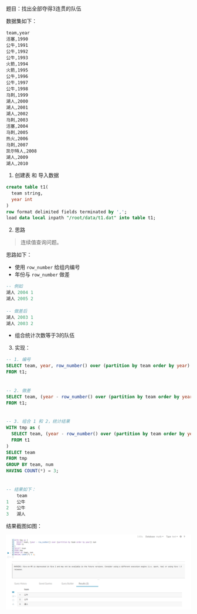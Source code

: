 题目：找出全部夺得3连贯的队伍



数据集如下：
```text
team,year
活塞,1990
公牛,1991
公牛,1992
公牛,1993
火箭,1994
火箭,1995
公牛,1996
公牛,1997
公牛,1998
马刺,1999
湖人,2000
湖人,2001
湖人,2002
马刺,2003
活塞,2004
马刺,2005
热火,2006
马刺,2007
凯尔特人,2008
湖人,2009
湖人,2010

```




1. 创建表 和 导入数据
```sql
create table t1(
  team string,
  year int
)
row format delimited fields terminated by ',';
load data local inpath "/root/data/t1.dat" into table t1;
```



2. 思路

> 连续值查询问题。

思路如下：

- 使用 `row_number` 给组内编号
- 年份与 `row_number` 做差

```sql
-- 例如
湖人 2004 1
湖人 2005 2

-- 做差后
湖人 2003 1
湖人 2003 2


```
- 组合统计次数等于3的队伍



3. 实现：

```sql
-- 1. 编号
SELECT team, year, row_number() over (partition by team order by year) rownum
FROM t1;


-- 2. 做差
SELECT team, (year - row_number() over (partition by team order by year)) num
FROM t1;


-- 3. 组合 1 和 2，统计结果
WITH tmp as (
  SELECT team, (year - row_number() over (partition by team order by year)) num
  FROM t1
)
SELECT team
FROM tmp
GROUP BY team, num
HAVING COUNT(*) = 3;


-- 结果如下：
 	team
1	公牛
2	公牛
3	湖人
```


结果截图如图：

![2020-08-2314:26](img/2020-08-2314:26.png)